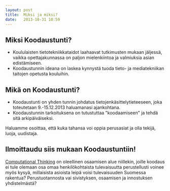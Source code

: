 ```yaml
---
layout: post
title:  Miksi ja miksi?
date:   2013-10-31 10:59
---
```


## Miksi Koodaustunti?

- Koululaisten tietotekniikkataidot laahaavat tutkimusten mukaan jäljessä, vaikka opettajakunnassa on paljon mielenkiintoa ja valmiuksia asian edistämiseen.
- Koodaustunnin ideana on laskea kynnystä tuoda tieto- ja mediatekniikan taitojen opetusta kouluihin.

## Mikä on Koodaustunti?

- Koodaustunti on yhden tunnin johdatus tietojenkäsittelytieteeseen, joka toteutetaan 9.-15.12.2013 haluamanasi ajankohtana.
- Koodaustunnin tarkoituksena on tutustuttaa "koodaamiseen" ja tehdä sitä arkipäiväiseksi.

Haluamme osoittaa, että kuka tahansa voi oppia perusasiat ja olla tekijä, luoja, uudistaja.

## Ilmoittaudu siis mukaan Koodaustuntiin!

[Computational Thinking](http://en.wikipedia.org/wiki/Computational_thinking) on oleellinen osaamisen alue niillekin, joille koodaus ei tule olemaan osa omaa henkilökohtaista tulevaisuutta perustellusti voinee myös kysyä, millaisista asioista leipä voisi tulevaisuuden Suomessa rakentua? Perustuotannosta vai sivistyksen, osaamisen ja innostuksen yhdistelmästä?